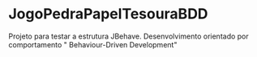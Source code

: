 # JogoPedraPapelTesouraBDD
Projeto para testar a estrutura JBehave. Desenvolvimento orientado por comportamento " Behaviour-Driven Development" 
